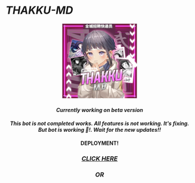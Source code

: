 # *THAKKU-MD*


<div align="center">
  <p align="center">
<img src=./media/thakku.jpg sizealt="JPG" width="200" height="200"/>
</p>

#### *Currently working on beta version*

#### *This bot is not completed works. All features is not working. It's fixing. But bot is working 🙂!. Wait for the new updates!!*

**DEPLOYMENT!**

### *[CLICK HERE](https://heroku.com/deploy?template=https://github.com/TOXIC-KICHU/THAKKU-MD)*

### *OR*
